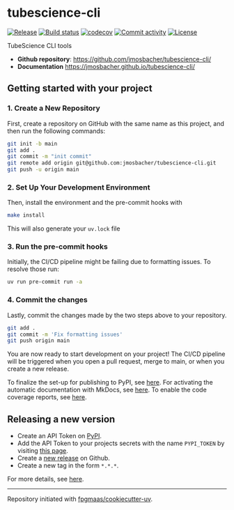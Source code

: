 # tubescience-cli

[![Release](https://img.shields.io/github/v/release/jmosbacher/tubescience-cli)](https://img.shields.io/github/v/release/jmosbacher/tubescience-cli)
[![Build status](https://img.shields.io/github/actions/workflow/status/jmosbacher/tubescience-cli/main.yml?branch=main)](https://github.com/jmosbacher/tubescience-cli/actions/workflows/main.yml?query=branch%3Amain)
[![codecov](https://codecov.io/gh/jmosbacher/tubescience-cli/branch/main/graph/badge.svg)](https://codecov.io/gh/jmosbacher/tubescience-cli)
[![Commit activity](https://img.shields.io/github/commit-activity/m/jmosbacher/tubescience-cli)](https://img.shields.io/github/commit-activity/m/jmosbacher/tubescience-cli)
[![License](https://img.shields.io/github/license/jmosbacher/tubescience-cli)](https://img.shields.io/github/license/jmosbacher/tubescience-cli)

TubeScience CLI tools

- **Github repository**: <https://github.com/jmosbacher/tubescience-cli/>
- **Documentation** <https://jmosbacher.github.io/tubescience-cli/>

## Getting started with your project

### 1. Create a New Repository

First, create a repository on GitHub with the same name as this project, and then run the following commands:

```bash
git init -b main
git add .
git commit -m "init commit"
git remote add origin git@github.com:jmosbacher/tubescience-cli.git
git push -u origin main
```

### 2. Set Up Your Development Environment

Then, install the environment and the pre-commit hooks with

```bash
make install
```

This will also generate your `uv.lock` file

### 3. Run the pre-commit hooks

Initially, the CI/CD pipeline might be failing due to formatting issues. To resolve those run:

```bash
uv run pre-commit run -a
```

### 4. Commit the changes

Lastly, commit the changes made by the two steps above to your repository.

```bash
git add .
git commit -m 'Fix formatting issues'
git push origin main
```

You are now ready to start development on your project!
The CI/CD pipeline will be triggered when you open a pull request, merge to main, or when you create a new release.

To finalize the set-up for publishing to PyPI, see [here](https://fpgmaas.github.io/cookiecutter-uv/features/publishing/#set-up-for-pypi).
For activating the automatic documentation with MkDocs, see [here](https://fpgmaas.github.io/cookiecutter-uv/features/mkdocs/#enabling-the-documentation-on-github).
To enable the code coverage reports, see [here](https://fpgmaas.github.io/cookiecutter-uv/features/codecov/).

## Releasing a new version

- Create an API Token on [PyPI](https://pypi.org/).
- Add the API Token to your projects secrets with the name `PYPI_TOKEN` by visiting [this page](https://github.com/jmosbacher/tubescience-cli/settings/secrets/actions/new).
- Create a [new release](https://github.com/jmosbacher/tubescience-cli/releases/new) on Github.
- Create a new tag in the form `*.*.*`.

For more details, see [here](https://fpgmaas.github.io/cookiecutter-uv/features/cicd/#how-to-trigger-a-release).

---

Repository initiated with [fpgmaas/cookiecutter-uv](https://github.com/fpgmaas/cookiecutter-uv).
